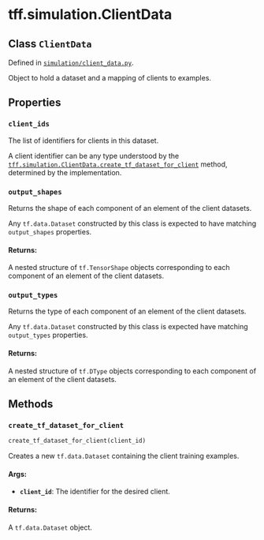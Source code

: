 <div itemscope itemtype="http://developers.google.com/ReferenceObject">
<meta itemprop="name" content="tff.simulation.ClientData" />
<meta itemprop="path" content="Stable" />
<meta itemprop="property" content="client_ids"/>
<meta itemprop="property" content="output_shapes"/>
<meta itemprop="property" content="output_types"/>
<meta itemprop="property" content="create_tf_dataset_for_client"/>
</div>

# tff.simulation.ClientData

## Class `ClientData`





Defined in [`simulation/client_data.py`](http://github.com/tensorflow/federated/tree/master/tensorflow_federated/python/simulation/client_data.py).

Object to hold a dataset and a mapping of clients to examples.

## Properties

<h3 id="client_ids"><code>client_ids</code></h3>

The list of identifiers for clients in this dataset.

A client identifier can be any type understood by the
<a href="../../tff/simulation/ClientData.md#create_tf_dataset_for_client"><code>tff.simulation.ClientData.create_tf_dataset_for_client</code></a> method, determined
by the implementation.

<h3 id="output_shapes"><code>output_shapes</code></h3>

Returns the shape of each component of an element of the client datasets.

Any `tf.data.Dataset` constructed by this class is expected to have matching
`output_shapes` properties.

#### Returns:

  A nested structure of `tf.TensorShape` objects corresponding to each
component of an element of the client datasets.

<h3 id="output_types"><code>output_types</code></h3>

Returns the type of each component of an element of the client datasets.

Any `tf.data.Dataset` constructed by this class is expected have matching
`output_types` properties.

#### Returns:

  A nested structure of `tf.DType` objects corresponding to each component
of an element of the client datasets.



## Methods

<h3 id="create_tf_dataset_for_client"><code>create_tf_dataset_for_client</code></h3>

``` python
create_tf_dataset_for_client(client_id)
```

Creates a new `tf.data.Dataset` containing the client training examples.

#### Args:

* <b>`client_id`</b>: The identifier for the desired client.


#### Returns:

A `tf.data.Dataset` object.



